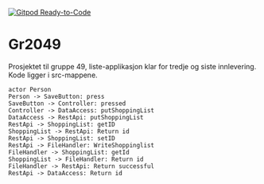 [![Gitpod Ready-to-Code](https://img.shields.io/badge/Gitpod-Ready--to--Code-purple?logo=gitpod)](https://gitpod.idi.ntnu.no/#https://gitlab.stud.idi.ntnu.no/it1901/groups-2020/gr2049/gr2049.git)

# Gr2049

Prosjektet til gruppe 49, liste-applikasjon klar for tredje og siste innlevering. 
Kode ligger i src-mappene.



```plantuml
actor Person
Person -> SaveButton: press
SaveButton -> Controller: pressed
Controller -> DataAccess: putShoppingList
DataAccess -> RestApi: putShoppingList
RestApi -> ShoppingList: getID
ShoppingList -> RestApi: Return id
RestApi -> ShoppingList: setID
RestApi -> FileHandler: WriteShoppinglist
FileHandler -> ShoppingList: getId
ShoppingList -> FileHandler: Return id
FileHandler -> RestApi: Return successful
RestApi -> DataAccess: Return id
```


